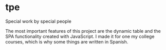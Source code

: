 # tpe
Special work by special people

The most important features of this project are the dynamic table and the SPA functionality created with JavaScript. I made it for one my college courses,
which is why some things are written in Spanish.
